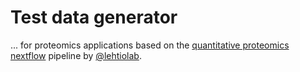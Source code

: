# Test data generator

... for proteomics applications based on the 
[quantitative proteomics nextflow](https://github.com/lehtiolab/galaxy-workflows) 
pipeline by [@lehtiolab](https://github.com/lehtiolab).